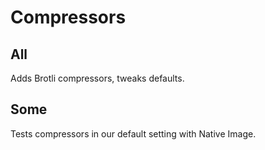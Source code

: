 Compressors
===========

All
---

Adds Brotli compressors, tweaks defaults.

Some
----

Tests compressors in our default setting with Native Image.
